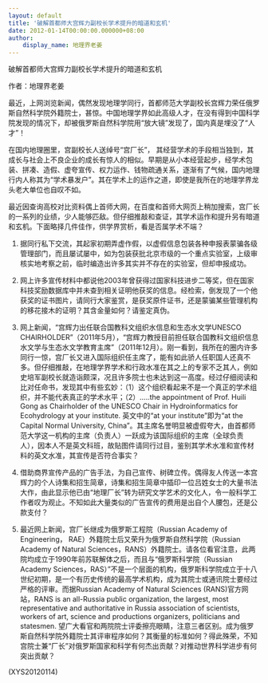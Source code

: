 ```yaml
---
layout: default
title: '破解首都师大宫辉力副校长学术提升的暗道和玄机'
date: 2012-01-14T00:00:00.000000+08:00
author:
    display_name: 地理界老姜
---
```


破解首都师大宫辉力副校长学术提升的暗道和玄机

作者：地理界老姜

最近，上网浏览新闻，偶然发现地理学同行，首都师范大学副校长宫辉力荣任俄罗斯自然科学院外籍院士，甚惊。中国地理学界如此高级人才，在没有得到中国科学院发现的情况下，却被俄罗斯自然科学院用“放大镜”发现了，国内真是埋没了“人才”！

在国内地理圈里，宫副校长人送绰号“宫厂长”， 其经营学术的手段相当独到，其成长与社会上不良企业的成长有惊人的相似。早期是从小本经营起步，经学术包装、拼凑、造假、虚夸宣传、权力运作、钱物疏通关系，逐渐有了气候，国内地理行内人称其为“学术暴发户”。其在学术上的运作之道，即使是我所在的地理学界龙头老大单位也自叹不如。

最近因查询高校对比资料偶上首师大网，在百度和首师大网页上稍加搜索，宫厂长的一系列的业绩，少人能够匹敌。但仔细推敲和查证，其学术运作和提升另有暗道和玄机。下面略择几件佳作，供学界赏析，看是否属学术不端？

1. 据同行私下交流，其起家初期弄虚作假，以虚假信息包装各种申报表蒙骗各级管理部门，而且屡试屡中，如为包装获批北京市级的一个重点实验室，上级审核实地考察之前，临时编造出许多其实并不存在的实验室，但却申报成功。

2. 网上许多宣传材料中都说他2003年曾获得过国家科技进步二等奖，但在国家科技奖励数据库中并未查到相关证明他获奖的信息。经检索，倒发现了一个他获奖的证书图片，请同行大家鉴赏，是获奖原件证书，还是蒙骗某些管理机构的移花接木的证明？其含金量如何？请鉴定真伪。

3. 网上新闻，“宫辉力出任联合国教科文组织水信息和生态水文学UNESCO CHAIRHOLDER”（2011年5月），“宫辉力教授目前担任联合国教科文组织信息水文学与生态水文学教育主席”（2011年12月）。刚一看到，我所在的圈内许多同行一惊，宫厂长又进入国际组织任主席了，能有如此骄人任职国人还真不多。但仔细推敲，在地理学界学术和行政水准在其之上的专家不乏其人，例如史培军副校长就造诣颇深，况且许多院士也未达到这一高度。经过仔细阅读和比对任命书，发现其中有些玄妙：（1）这个组织看起来不是一个真正的学术组织，并不能代表真正的学术水平；（2）…..the appointment of Prof. Huili Gong as Chairholder of the UNESCO Chair in Hydroinformatics for Ecohydrology at your institute. 英文中的“at your institute”即为“at the Capital Normal University, China”。其主席名誉明显被虚假夸大，由首都师范大学这一机构的主席（负责人）一跃成为该国际组织的主席（全球负责人），因本人不是英文科班，故贴图件请同行过目，鉴别其学术水准和宣传材料的英文水准，其宣传是否符合事实？

4. 借助商界宣传产品的广告手法，为自己宣传、树碑立传。偶得友人传送一本宫辉力的个人诗集和招生简章，诗集和招生简章中插印一位吕姓女士的大量书法大作，由此显示他已由“地理厂长”转为研究文学艺术的文化人，令一般科学工作者叹为观止。不知如此大量类似的广告宣传的费用是出自个人腰包，还是公款支付？

5. 最近网上新闻，宫厂长继成为俄罗斯工程院（Russian Academy of Engineering， RAE）外籍院士后又荣升为俄罗斯自然科学院（Russian Academy of Natural Sciences，RANS）外籍院士。请各位看官注意，此两院均成立于1990年前苏联解体之后，而且与“俄罗斯科学院（Russian Academy Sciences，RAS）”不是一个层面的机构，俄罗斯科学院成立于十八世纪初期，是一个有历史传统的最高学术机构，成为其院士或通讯院士要经过严格的评审。而据Russian Academy of Natural Sciences (RANS)官方网站，RANS is an all-Russia public organization, the largest, most representative and authoritative in Russia association of scientists, workers of art, science and productions organizers, politicians and statesmen. 望广大看官和两院院士评委擦亮眼睛，注意三者区别。成为俄罗斯自然科学院外籍院士其评审程序如何？其衡量的标准如何？得此殊荣，不知宫院士兼“厂长”对俄罗斯国家和科学有何杰出贡献？对推动世界科学进步有何突出贡献？

(XYS20120114)

